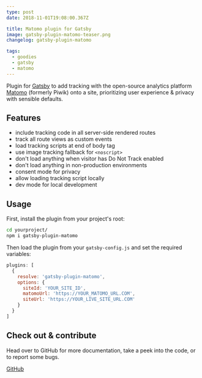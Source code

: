 ```yaml
---
type: post
date: 2018-11-01T19:08:00.367Z

title: Matomo plugin for Gatsby
image: gatsby-plugin-matomo-teaser.png
changelog: gatsby-plugin-matomo

tags:
  - goodies
  - gatsby
  - matomo
---
```


Plugin for [Gatsby](https://www.gatsbyjs.org) to add tracking with the open-source analytics platform [Matomo](https://matomo.org) (formerly Piwik) onto a site, prioritizing user experience & privacy with sensible defaults.

## Features

* include tracking code in all server-side rendered routes
* track all route views as custom events
* load tracking scripts at end of body tag
* use image tracking fallback for `<noscript>`
* don't load anything when visitor has Do Not Track enabled
* don't load anything in non-production environments
* consent mode for privacy
* allow loading tracking script locally
* dev mode for local development

## Usage

First, install the plugin from your project's root:

```bash
cd yourproject/
npm i gatsby-plugin-matomo
```

Then load the plugin from your `gatsby-config.js` and set the required variables:

```js
plugins: [
  {
    resolve: 'gatsby-plugin-matomo',
    options: {
      siteId: 'YOUR_SITE_ID',
      matomoUrl: 'https://YOUR_MATOMO_URL.COM',
      siteUrl: 'https://YOUR_LIVE_SITE_URL.COM'
    }
  }
]
```

## Check out & contribute

Head over to GitHub for more documentation, take a peek into the code, or to report some bugs.

<p class="content-download">
    <a class="icon-github btn-primary" href="https://github.com/kremalicious/gatsby-plugin-matomo">GitHub</a>
</p>
